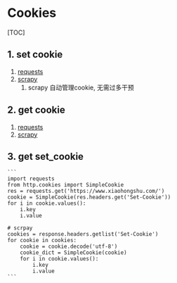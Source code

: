 # Cookies
[TOC]

## 1. set cookie
1. [requests](./requests.md##1)
2. [scrapy](./Scrapy/request-and-response.md##1)
   1. scrapy 自动管理cookie, 无需过多干预


## 2. get cookie
1. [requests](./requests.md##1)
2. [scrapy](./Scrapy/request-and-response.md##1)

## 3. get set_cookie
    ```
    import requests
    from http.cookies import SimpleCookie
    res = requests.get('https://www.xiaohongshu.com/')
    cookie = SimpleCookie(res.headers.get('Set-Cookie'))
    for i in cookie.values():
        i.key
        i.value
    
    # scrpay
    cookies = response.headers.getlist('Set-Cookie')
    for cookie in cookies:
        cookie = cookie.decode('utf-8')
        cookie_dict = SimpleCookie(cookie)
        for i in cookie.values():
            i.key
            i.value
    ```